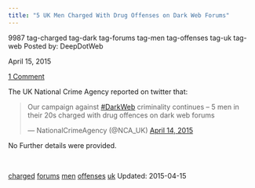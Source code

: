 ```yaml
---
title: "5 UK Men Charged With Drug Offenses on Dark Web Forums"
---
```


9987 tag-charged tag-dark tag-forums tag-men tag-offenses tag-uk tag-web
Posted by: DeepDotWeb 

<span>April 15, 2015</span>

<span><a href="/2015/04/15/5-uk-men-charged-with-drug-offenses-on-dark-web-forums/#comments">1 Comment</a></span>
</p>

<p>The UK National Crime Agency reported on twitter that:</p>
<blockquote class="twitter-tweet" width="550">
<p>Our campaign against <a href="https://twitter.com/hashtag/DarkWeb?src=hash">#DarkWeb</a> criminality continues – 5 men in their 20s charged with drug offences on dark web forums</p>
<p>&mdash; NationalCrimeAgency (@NCA_UK) <a href="https://twitter.com/NCA_UK/status/587991263502331905">April 14, 2015</a></p></blockquote>
<p><script async src="//platform.twitter.com/widgets.js" charset="utf-8"></script></p>
<p>No Further details were provided.</p>
<p>&nbsp;</p>
</div>
<a href="/tag/charged/" rel="tag">charged</a>   <a href="/tag/forums/" rel="tag">forums</a> <a href="/tag/men/" rel="tag">men</a> <a href="/tag/offenses/" rel="tag">offenses</a> <a href="/tag/uk/" rel="tag">uk</a> Updated: 2015-04-15

    
